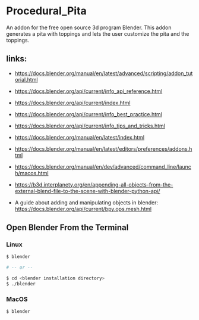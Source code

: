 # Procedural_Pita
An addon for the free open source 3d program Blender. This addon generates a pita with toppings and lets the user customize the pita and the toppings.

## links:

* https://docs.blender.org/manual/en/latest/advanced/scripting/addon_tutorial.html
* https://docs.blender.org/api/current/info_api_reference.html
* https://docs.blender.org/api/current/index.html
* https://docs.blender.org/api/current/info_best_practice.html
* https://docs.blender.org/api/current/info_tips_and_tricks.html
* https://docs.blender.org/manual/en/latest/index.html
* https://docs.blender.org/manual/en/latest/editors/preferences/addons.html
* https://docs.blender.org/manual/en/dev/advanced/command_line/launch/macos.html
* https://b3d.interplanety.org/en/appending-all-objects-from-the-external-blend-file-to-the-scene-with-blender-python-api/

* A guide about adding and manipulating objects in blender: https://docs.blender.org/api/current/bpy.ops.mesh.html


## Open Blender From the Terminal

### Linux

```bash
$ blender

# -- or --

$ cd <blender installation directory>
$ ./blender
```

### MacOS

```bash
$ blender
```
